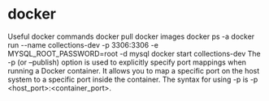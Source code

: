 # docker
Useful docker commands
docker pull
docker images
docker ps -a
docker run --name collections-dev -p 3306:3306 -e MYSQL_ROOT_PASSWORD=root -d mysql
docker start collections-dev
The -p (or –publish) option is used to explicitly specify port mappings when running a Docker container. It allows you to map a specific port on the host system to a specific port inside the container. The syntax for using -p is -p <host_port>:<container_port>.
